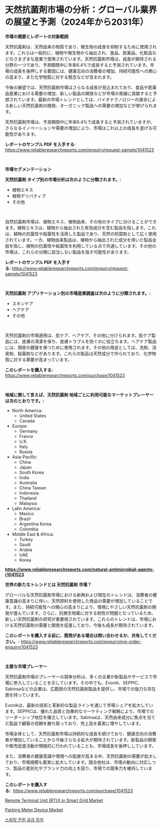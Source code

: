 <p><h1>天然抗菌剤市場の分析：グローバル業界の展望と予測（2024年から2031年）</h1></p><p><strong>市場の概要とレポートの対象範囲</strong></p>
<p><p>天然抗菌剤は、天然由来の物質であり、微生物の成長を抑制するために使用されます。これらは一般的に、植物や微生物から抽出され、食品、医薬品、化粧品などのさまざまな産業で使用されています。天然抗菌剤市場は、成長が期待される分野の一つであり、予測期間中に年率6.4%で成長すると予測されています。市場の成長を後押しする要因には、健康志向の消費者の増加、持続可能性への関心の高まり、また化学物質に対する懸念などが含まれます。</p><p>今後の展望では、天然抗菌剤市場はさらなる成長が見込まれており、食品や医薬品産業における需要の増加、新しい製品の開発などが市場の発展に貢献すると予想されています。最新の市場トレンドとしては、バイオテクノロジーの進歩による新しい天然抗菌剤の開発、オーガニック製品への需要の増加などが挙げられます。</p><p>天然抗菌剤市場は、予測期間中に年率6.4%で成長すると予測されていますが、さらなるイノベーションや需要の増加により、市場はこれ以上の成長を遂げる可能性があります。</p></p>
<p><strong>レポートのサンプル PDF を入手する:</strong> <a href="https://www.reliableresearchreports.com/enquiry/request-sample/1041523">https://www.reliableresearchreports.com/enquiry/request-sample/1041523</a></p>
<p>&nbsp;</p>
<p><strong>市場セグメンテーション</strong></p>
<p><strong>天然抗菌剤 タイプ別の市場分析は次のように分類されます。:</strong></p>
<p><ul><li>植物エキス</li><li>植物デリバティブ</li><li>その他</li></ul></p>
<p>&nbsp;</p>
<p><p>自然抗菌剤市場は、植物エキス、植物由来、その他のタイプに分けることができます。植物エキスは、植物から抽出された有効成分を含む製品を指します。これは、植物の抗菌性や殺菌性を活用した製品であり、天然の防腐剤として広く使用されています。一方、植物由来製品は、植物から抽出された成分を用いた製品全般を指し、植物の抗菌性や殺菌性を利用している点で共通しています。その他の市場は、これらの分類に該当しない製品を指す可能性があります。</p></p>
<p><strong>レポートのサンプル PDF を入手する:</strong>&nbsp;<a href="https://www.reliableresearchreports.com/enquiry/request-sample/1041523">https://www.reliableresearchreports.com/enquiry/request-sample/1041523</a></p>
<p>&nbsp;</p>
<p><strong> 天然抗菌剤 アプリケーション別の市場産業調査は次のように分類されます。:</strong></p>
<p><ul><li>スキンケア</li><li>ヘアケア</li><li>その他</li></ul></p>
<p>&nbsp;</p>
<p><p>天然抗菌剤の市場適用は、肌ケア、ヘアケア、その他に分けられます。肌ケア製品には、皮膚の清潔を保ち、皮膚トラブルを防ぐのに役立ちます。ヘアケア製品には、頭皮の健康を保つために使用されます。その他の用途としては、洗剤、消臭剤、殺菌剤などがあります。これらの製品は天然成分で作られており、化学物質に対する需要が高まっています。</p></p>
<p><strong>このレポートを購入する:</strong>&nbsp; <a href="https://www.reliableresearchreports.com/purchase/1041523">https://www.reliableresearchreports.com/purchase/1041523</a></p>
<p>&nbsp;</p>
<p><strong>地域に関して言えば、天然抗菌剤 地域ごとに利用可能なマーケットプレーヤーは次のとおりです。:</strong></p>
<p><ul>
    <li>
        North America:
        <ul>
            <li>United States</li>
            <li>Canada</li>
        </ul>
    </li>
    <li>
        Europe:
        <ul>
            <li>Germany</li>
            <li>France</li>
            <li>U.K.</li>
            <li>Italy</li>
            <li>Russia</li>
        </ul>
    </li>
    <li>
        Asia-Pacific:
        <ul>
            <li>China</li>
            <li>Japan</li>
            <li>South Korea</li>
            <li>India</li>
            <li>Australia</li>
            <li>China Taiwan</li>
            <li>Indonesia</li>
            <li>Thailand</li>
            <li>Malaysia</li>
        </ul>
    </li>
    <li>
        Latin America:
        <ul>
            <li>Mexico</li>
            <li>Brazil</li>
            <li>Argentina Korea</li>
            <li>Colombia</li>
        </ul>
    </li>
    <li>
        Middle East & Africa:
        <ul>
            <li>Turkey</li>
            <li>Saudi</li>
            <li>Arabia</li>
            <li>UAE</li>
            <li>Korea</li>
        </ul>
    </li>
    </ul></p>
<p><strong><a href="https://www.reliableresearchreports.com/natural-antimicrobial-agents-r1041523">https://www.reliableresearchreports.com/natural-antimicrobial-agents-r1041523</a></strong>&nbsp;</p>
<p><strong>世界の新たなトレンドとは 天然抗菌剤 市場？</strong></p>
<p><p>グローバルな天然抗菌剤市場における新興および現在のトレンドは、消費者の健康意識の高まりに伴い、天然原料を使用した商品の需要が増加していることです。また、持続可能性への関心の高まりにより、環境にやさしい天然抗菌剤の開発が進んでいます。さらに、抗微生物薬に対する耐性が問題となっているため、新しい天然抗菌剤の研究が重要視されています。これらのトレンドは、市場における天然抗菌剤の需要と開発を促進しており、今後も成長が期待されています。</p></p>
<p><strong>このレポートを購入する前に、質問がある場合は問い合わせるか、共有してください。</strong>- <a href="https://www.reliableresearchreports.com/enquiry/pre-order-enquiry/1041523">https://www.reliableresearchreports.com/enquiry/pre-order-enquiry/1041523</a></p>
<p>&nbsp;</p>
<p><strong>主要な市場プレーヤー</strong></p>
<p><p>天然抗菌剤市場のプレーヤーの競争分析は、多くの企業が新製品やサービスで市場に参入していることを示しています。その中でも、Evonik、SEPPIC、Sabinsaなどの企業は、広範囲の天然抗菌剤製品を提供し、市場での強力な存在感を持っています。</p><p>Evonikは、最新の技術と革新的な製品ラインを通じて市場シェアを拡大しています。SEPPICは、優れた品質と効果的なマーケティング戦略により、市場でのリーダーシップ地位を確立しています。Sabinsaは、天然由来成分に焦点を当てた製品で顧客の信頼を勝ち取っており、売上高を着実に増やしています。</p><p>市場全体として、天然抗菌剤市場は持続的な成長を続けており、健康志向の消費者が増加していることから今後さらなる拡大が期待されています。新製品の開発や販売促進活動が積極的に行われていることも、市場成長を後押ししています。</p><p>また、消費者の健康意識や環境への配慮が高まる中、天然抗菌剤の需要が拡大しており、市場規模も着実に拡大しています。競合他社は、市場の動向に対応しつつ、製品の差別化やブランド力の向上を図り、市場での競争力を維持しています。</p></p>
<p><strong>このレポートを購入する:</strong>&nbsp;&nbsp;<a href="https://www.reliableresearchreports.com/purchase/1041523">https://www.reliableresearchreports.com/purchase/1041523</a></p>
<p><p><a href="https://github.com/shotows/Market-Research-Report-List-2/blob/main/remote-terminal-unit-rtu-in-smart-grid-market.md">Remote Terminal Unit (RTU) in Smart Grid Market</a></p><p><a href="https://github.com/beatblasta/Market-Research-Report-List-2/blob/main/parking-meter-device-market.md">Parking Meter Device Market</a></p><p><a href="https://github.com/darrellockm3ytan895656/Market-Research-Report-List-1/blob/main/692965224750.md">스위칭 전원 공급 장치</a></p></p>